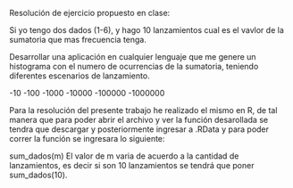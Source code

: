 Resolución de ejercicio propuesto en clase:

Si yo tengo dos dados (1-6), y hago 10 lanzamientos cual es el vavlor de la sumatoria que mas frecuencia tenga.

Desarrollar una aplicación en cualquier lenguaje que me genere un histograma con el numero de ocurrencias de la sumatoria, teniendo diferentes escenarios de lanzamiento.

-10
-100
-1000
-10000
-100000
-1000000

Para la resolución del presente trabajo he realizado el mismo en R, de tal manera que para poder abrir el archivo y ver la función desarollada se tendra que descargar y posteriormente ingresar a .RData y para poder correr la función se ingresara lo siguiente:

sum_dados(m)
El valor de m varia de acuerdo a la cantidad de lanzamientos, es decir si son 10 lanzamientos se tendrá que poner sum_dados(10).
